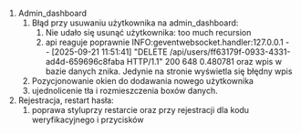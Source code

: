 1. Admin_dashboard
   1. Błąd przy usuwaniu użytkownika na admin_dashboard:
      1. Nie udało się usunąć użytkownika: too much recursion
      2. api reaguje poprawnie INFO:geventwebsocket.handler:127.0.0.1 - - [2025-09-21 11:51:41] "DELETE /api/users/ff63179f-0933-4331-ad4d-659696c8faba HTTP/1.1" 200 648 0.480781 oraz wpis w bazie danych znika. Jedynie na stronie wyświetla się błędny wpis
   2. Pozycjonowanie okien do dodawania nowego użytkownika
   3. ujednolicenie tła i rozmieszczenia  boxów danych.
2. Rejestracja, restart hasła:
   1. poprawa styluprzy restarcie oraz przy rejestracji dla kodu weryfikacyjnego i przycisków

